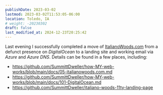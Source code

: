 ```yaml
---
publishDate: 2023-03-02
lastmod: 2023-03-02T11:53:05-06:00
location: Toledo, IA
# weight: -20230302
draft: false
last_modified_at: 2024-12-23T20:25:42
---
```

Last evening I successfully completed a move of [ItalianoWoods.com](https://italianowoods.com) from a defunct presence on _DigitalOcean_ to a landing site and working email via _Azure_ and _Azure DNS_.  Details can be found in a few places, including:  

  - https://github.com/SummittDweller/how-MY-web-works/blob/main/docs/05-italianowoods.com.md
  - https://github.com/SummittDweller/how-MY-web-works/blob/main/docs/101-DigitalOcean.md
  - https://github.com/SummittDweller/italiano-woods-11ty-landing-page  

  